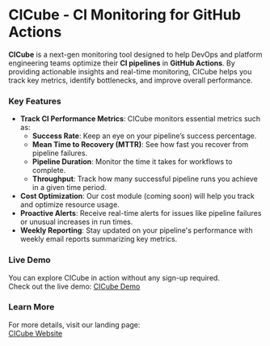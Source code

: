 
# CICube - CI Monitoring for GitHub Actions



**CICube** is a next-gen monitoring tool designed to help DevOps and platform engineering teams optimize their **CI pipelines** in **GitHub Actions**. By providing actionable insights and real-time monitoring, CICube helps you track key metrics, identify bottlenecks, and improve overall performance.

### Key Features

- **Track CI Performance Metrics**: CICube monitors essential metrics such as:
  - **Success Rate**: Keep an eye on your pipeline’s success percentage.
  - **Mean Time to Recovery (MTTR)**: See how fast you recover from pipeline failures.
  - **Pipeline Duration**: Monitor the time it takes for workflows to complete.
  - **Throughput**: Track how many successful pipeline runs you achieve in a given time period.
- **Cost Optimization**: Our cost module (coming soon) will help you track and optimize resource usage.
- **Proactive Alerts**: Receive real-time alerts for issues like pipeline failures or unusual increases in run times.
- **Weekly Reporting**: Stay updated on your pipeline's performance with weekly email reports summarizing key metrics.
  
### Live Demo

You can explore CICube in action without any sign-up required.  
Check out the live demo: [CICube Demo](https://s.cicube.io/demo)

### Learn More

For more details, visit our landing page:  
[CICube Website](https://cicube.io)


